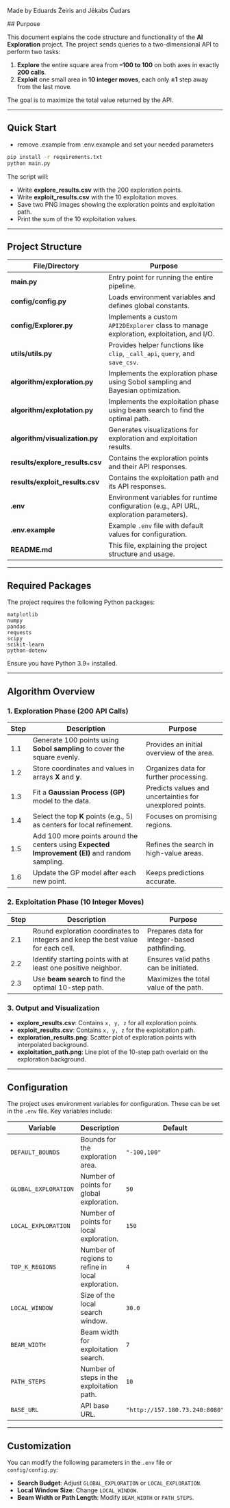 Made by Eduards Žeiris and Jēkabs Čudars

﻿## Purpose

This document explains the code structure and functionality of the **AI Exploration** project. The project sends queries to a two-dimensional API to perform two tasks:

1. **Explore** the entire square area from **–100 to 100** on both axes in exactly **200 calls**.
2. **Exploit** one small area in **10 integer moves**, each only **±1** step away from the last move.

The goal is to maximize the total value returned by the API.

---

## Quick Start

- remove .example from .env.example and set your needed parameters

```bash
pip install -r requirements.txt
python main.py
```

The script will:
* Write **explore_results.csv** with the 200 exploration points.
* Write **exploit_results.csv** with the 10 exploitation moves.
* Save two PNG images showing the exploration points and exploitation path.
* Print the sum of the 10 exploitation values.

---

## Project Structure

| File/Directory | Purpose |
|----------------|---------|
| **main.py** | Entry point for running the entire pipeline. |
| **config/config.py** | Loads environment variables and defines global constants. |
| **config/Explorer.py** | Implements a custom `API2DExplorer` class to manage exploration, exploitation, and I/O. |
| **utils/utils.py** | Provides helper functions like `clip`, `_call_api`, `query`, and `save_csv`. |
| **algorithm/exploration.py** | Implements the exploration phase using Sobol sampling and Bayesian optimization. |
| **algorithm/explotation.py** | Implements the exploitation phase using beam search to find the optimal path. |
| **algorithm/visualization.py** | Generates visualizations for exploration and exploitation results. |
| **results/explore_results.csv** | Contains the exploration points and their API responses. |
| **results/exploit_results.csv** | Contains the exploitation path and its API responses. |
| **.env** | Environment variables for runtime configuration (e.g., API URL, exploration parameters). |
| **.env.example** | Example `.env` file with default values for configuration. |
| **README.md** | This file, explaining the project structure and usage. |

---

## Required Packages

The project requires the following Python packages:

```
matplotlib
numpy
pandas
requests
scipy
scikit-learn
python-dotenv
```

Ensure you have Python 3.9+ installed.

---

## Algorithm Overview

### 1. Exploration Phase (200 API Calls)

| Step | Description | Purpose |
|------|-------------|---------|
| 1.1 | Generate 100 points using **Sobol sampling** to cover the square evenly. | Provides an initial overview of the area. |
| 1.2 | Store coordinates and values in arrays **X** and **y**. | Organizes data for further processing. |
| 1.3 | Fit a **Gaussian Process (GP)** model to the data. | Predicts values and uncertainties for unexplored points. |
| 1.4 | Select the top **K** points (e.g., 5) as centers for local refinement. | Focuses on promising regions. |
| 1.5 | Add 100 more points around the centers using **Expected Improvement (EI)** and random sampling. | Refines the search in high-value areas. |
| 1.6 | Update the GP model after each new point. | Keeps predictions accurate. |

### 2. Exploitation Phase (10 Integer Moves)

| Step | Description | Purpose |
|------|-------------|---------|
| 2.1 | Round exploration coordinates to integers and keep the best value for each cell. | Prepares data for integer-based pathfinding. |
| 2.2 | Identify starting points with at least one positive neighbor. | Ensures valid paths can be initiated. |
| 2.3 | Use **beam search** to find the optimal 10-step path. | Maximizes the total value of the path. |

### 3. Output and Visualization

* **explore_results.csv**: Contains `x, y, z` for all exploration points.
* **exploit_results.csv**: Contains `x, y, z` for the exploitation path.
* **exploration_results.png**: Scatter plot of exploration points with interpolated background.
* **exploitation_path.png**: Line plot of the 10-step path overlaid on the exploration background.

---

## Configuration

The project uses environment variables for configuration. These can be set in the `.env` file. Key variables include:

| Variable | Description | Default |
|----------|-------------|---------|
| `DEFAULT_BOUNDS` | Bounds for the exploration area. | `"-100,100"` |
| `GLOBAL_EXPLORATION` | Number of points for global exploration. | `50` |
| `LOCAL_EXPLORATION` | Number of points for local exploration. | `150` |
| `TOP_K_REGIONS` | Number of regions to refine in local exploration. | `4` |
| `LOCAL_WINDOW` | Size of the local search window. | `30.0` |
| `BEAM_WIDTH` | Beam width for exploitation search. | `7` |
| `PATH_STEPS` | Number of steps in the exploitation path. | `10` |
| `BASE_URL` | API base URL. | `"http://157.180.73.240:8080"` |

---

## Customization

You can modify the following parameters in the `.env` file or `config/config.py`:

* **Search Budget**: Adjust `GLOBAL_EXPLORATION` or `LOCAL_EXPLORATION`.
* **Local Window Size**: Change `LOCAL_WINDOW`.
* **Beam Width or Path Length**: Modify `BEAM_WIDTH` or `PATH_STEPS`.

